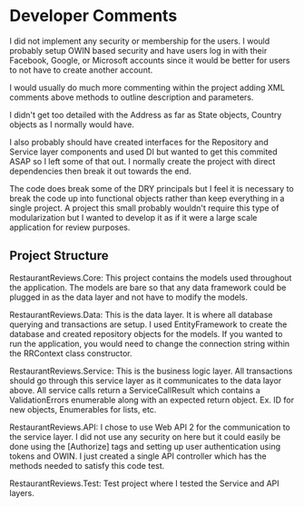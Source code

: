 Developer Comments 
=================
I did not implement any security or membership for the users. I would probably setup OWIN based security and have users log in with their Facebook, Google, or Microsoft accounts since it would be better for users to not have to create another account.

I would usually do much more commenting within the project adding XML comments above methods to outline description and parameters.

I didn't get too detailed with the Address as far as State objects, Country objects as I normally would have.

I also probably should have created interfaces for the Repository and Service layer components and used DI but wanted to get this commited ASAP so I left some of that out. I normally create the project with direct dependencies then break it out towards the end.

The code does break some of the DRY principals but I feel it is necessary to break the code up into functional objects rather than keep everything in a single project. A project this small probably wouldn't require this type of modularization but I wanted to develop it as if it were a large scale application for review purposes.

Project Structure
-------------- 
RestaurantReviews.Core: 
This project contains the models used throughout the application. The models are bare so that any data framework could be plugged in as the data layer and not have to modify the models.

RestaurantReviews.Data: 
This is the data layer. It is where all database querying and transactions are setup. I used EntityFramework to create the database and created repository objects for the models. If you wanted to run the application, you would need to change the connection string within the RRContext class constructor.

RestaurantReviews.Service: 
This is the business logic layer. All transactions should go through this service layer as it communicates to the data layor above. All service calls return a ServiceCallResult which contains a ValidationErrors enumerable along with an expected return object. Ex. ID for new objects, Enumerables for lists, etc.

RestaurantReviews.API: 
I chose to use Web API 2 for the communication to the service layer. I did not use any security on here but it could easily be done using the [Authorize] tags and setting up user authentication using tokens and OWIN. I just created a single API controller which has the methods needed to satisfy this code test.

RestaurantReviews.Test: 
Test project where I tested the Service and API layers.
